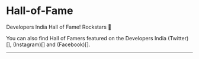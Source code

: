 # Hall-of-Fame
Developers India Hall of Fame!
Rockstars :guitar: 

You can also find Hall of Famers featured on the Developers India (Twitter)[], (Instagram)[] and (Facebook)[].

-------------------------------------------------------------------------------------------------------------------------------------------
